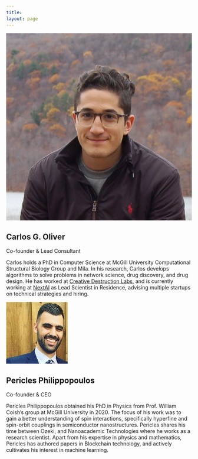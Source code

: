 ```yaml
---
title: 
layout: page 
---
```



<head>
<script src="https://ajax.googleapis.com/ajax/libs/jquery/3.2.1/jquery.min.js"></script>
<link rel = "stylesheet"
   type = "text/css"
   href = "style.css" />
<link rel="stylesheet" href="https://cdnjs.cloudflare.com/ajax/libs/font-awesome/4.7.0/css/font-awesome.min.css">
</head>

<style>

.a {
	padding-top: -10px;
}

.title {
	padding-top: -10px;
}
#test {
  opacity: 0;
}
</style>

<script>
$("#test").delay(10).animate({ opacity: 1  }, 700);
</script>

<div class="row">
    <div class="card">
      <img src="/assets/carlos.jpg" alt="Mike" id="person">
      <div class="container">
        <h2>Carlos G. Oliver</h2>
        <p class="title">Co-founder & Lead Consultant </p>
	<a href="mailto:cgoliver@protonmail.com" target="_blank"><i class="fa fa-envelope"></i></a>
	<a href="http://www.github.com/cgoliver" target="_blank"><i class="fa fa-github" aria-hidden="true"></i></a>
	<a href="http://www.twitter.com/carlosgoliver" target="_blank"><i class="fa fa-twitter" aria-hidden="true"></i></a>
	<a href="http://www.cgoliver.com" target="_blank"><i class="fa fa-globe" aria-hidden="true"></i></a>
	<p>Carlos holds a PhD in Computer Science at McGill University Computational Structural Biology Group and Mila. In his research, Carlos develops algorithms to solve problems in network science, drug discovery, and drug design. He has worked at <a href="https://www.creativedestructionlab.com/">Creative Destruction Labs</a>, and is currently working at <a href="https://www.nextcanada.com/next-ai/">NextAI</a> as Lead Scientist in Residence, advising multiple startups on technical strategies and hiring. </p>
      </div>
    </div>

</div>



<div class="row">
    <div class="card">
      <img src="/assets/peri.jpg" alt="Jane" id="person">
      <div class="container">
        <h2>Pericles Philippopoulos</h2>
        <p class="title">Co-founder & CEO</p>
        <!--<p><button class="button">Contact</button></p>-->
	<a href="mailto:pericles.philippopoulos@gmail.com" target="_blank"><i class="fa fa-envelope"></i></a>
	<a href="http://www.github.com/pphili" target="_blank"><i class="fa fa-github" aria-hidden="true"></i></a>
	<!--<i class="fa fa-twitter" aria-hidden="true"></i>-->
	<a href="https://pphili.github.io/" target="_blank"><i class="fa fa-globe" aria-hidden="true"></i></a>
	<p>Pericles Philippopoulos obtained his PhD in Physics from Prof. William Coish’s group at McGill University in 2020. The focus of his work was to gain a better understanding of spin interactions, specifically hyperfine and spin-orbit couplings in semiconductor nanostructures. Pericles shares his time between Ozeki, and Nanoacademic Technologies where he works as a research scientist. Apart from his expertise in physics and mathematics, Pericles has authored papers in Blockchain technology, and actively cultivates his interest in machine learning. </p>
      </div>
    </div>

</div>


